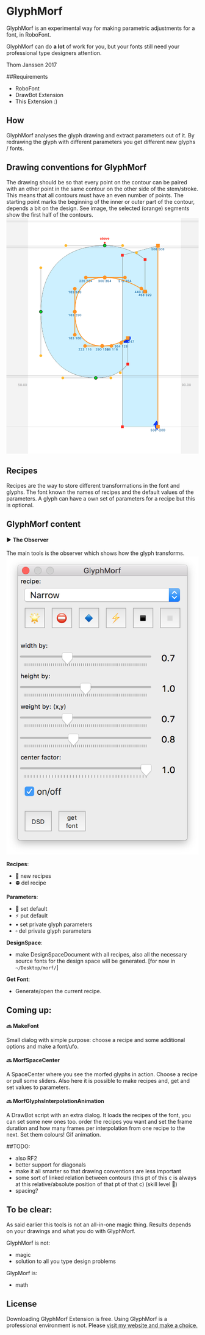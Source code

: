 

# GlyphMorf

GlyphMorf is an experimental way for making parametric adjustments for a font, in RoboFont.

GlyphMorf can do **a lot** of work for you, but your fonts still need your professional type designers attention. 

Thom Janssen 2017

##Requirements 
- RoboFont 
- DrawBot Extension
- This Extension :)

## How
GlyphMorf analyses the glyph drawing and extract parameters out of it. By redrawing the glyph with different parameters you get different new glyphs / fonts. 

## Drawing conventions for GlyphMorf
The drawing should be so that every point on the contour can be paired with an other point in the same contour on the other side of the stem/stroke. This means that all contours must have an even number of points. The starting point marks the beginning of the inner or outer part of the contour, depends a bit on the design. See image, the selected (orange) segments show the first half of the contours. 
![startPoints](images/startPoints.png)

## Recipes
Recipes are the way to store different transformations in the font and glyphs. The font known the names of recipes and the default values of the parameters. A glyph can have a own set of parameters for a recipe but this is optional. 


## GlyphMorf content

#### ▶️ The Observer
The main tools is the observer which shows how the glyph transforms. 
![Observer UI](images/GM-ObserverUI.png)

**Recipes**:

- 🌟 new recipes
- ⛔️ del recipe

**Parameters**:

- 🔹 set default
- ⚡️ put default
- ▪️ set private glyph parameters
- ▫️ del private glyph parameters


**DesignSpace**:

- make DesignSpaceDocument with all recipes, also all the necessary source fonts for the design space will be generated. [for now in `~/Desktop/morf/`]

**Get Font**:

- Generate/open the current recipe.

## Coming up:
#### 🔜 MakeFont
Small dialog with simple purpose: choose a recipe and some additional options and make a font/ufo.

#### 🔜 MorfSpaceCenter
A SpaceCenter where you see the morfed glyphs in action. Choose a recipe or pull some sliders. Also here it is possible to make recipes and, get and set values to parameters.


#### 🔜 MorfGlyphsInterpolationAnimation
A DrawBot script with an extra dialog. It loads the recipes of the font, you can set some new ones too. order the recipes you want and set the frame duration and how many frames per interpolation from one recipe to the next. Set them colours! Gif animation.


##TODO:
- also RF2
- better support for diagonals
- make it all smarter so that drawing conventions are less important
- some sort of linked relation between contours (this pt of this c is always at this relative/absolute position of that pt of that c) (skill level 💯)
- spacing?

## To be clear:
As said earlier this tools is not an all-in-one magic thing. Results depends on your drawings and what you do with GlyphMorf. 

GlyphMorf is not:

- magic
- solution to all you type design problems

GlypMorf is:

- math

## License
Downloading GlyphMorf Extension is free. Using GlyphMorf is a professional environment is not. Please [visit my website and make a choice.](http://hallotype.nl/support/)
